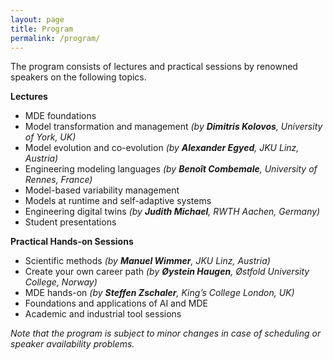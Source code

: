 ```yaml
---
layout: page
title: Program
permalink: /program/
---
```


The program consists of lectures and practical sessions by renowned speakers on the following topics.

**Lectures**
- MDE foundations
- Model transformation and management _(by **Dimitris Kolovos**, University of York, UK)_
- Model evolution and co-evolution  _(by **Alexander Egyed**, JKU Linz, Austria)_
- Engineering modeling languages _(by **Benoît Combemale**, University of Rennes, France)_
- Model-based variability management
- Models at runtime and self-adaptive systems
- Engineering digital twins _(by **Judith Michael**, RWTH Aachen, Germany)_
- Student presentations

**Practical Hands-on Sessions**
- Scientific methods _(by **Manuel Wimmer**, JKU Linz, Austria)_
- Create your own career path _(by **Øystein Haugen**, Østfold University College, Norway)_
- MDE hands-on _(by **Steffen Zschaler**, King’s College London, UK)_
- Foundations and applications of AI and MDE
- Academic and industrial tool sessions


*Note that the program is subject to minor changes
in case of scheduling or speaker availability problems.*


